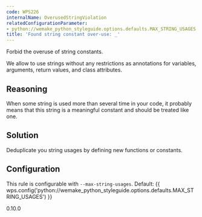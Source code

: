 ```yaml
---
code: WPS226
internalName: OverusedStringViolation
relatedConfigurationParameter:
- python://wemake_python_styleguide.options.defaults.MAX_STRING_USAGES
title: 'Found string constant over-use: _'
---
```


Forbid the overuse of string constants.

We allow to use strings without any restrictions as annotations for
variables, arguments, return values, and class attributes.

## Reasoning
When some string is used more than several time in your code, it
probably means that this string is a meaningful constant and should
be treated like one.

## Solution
Deduplicate you string usages by defining new functions or
constants.

## Configuration
This rule is configurable with `--max-string-usages`. Default:
{{ wps.config('python://wemake_python_styleguide.options.defaults.MAX_STRING_USAGES') }}

<div class="versionadded">

0.10.0

</div>